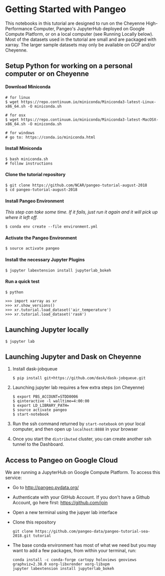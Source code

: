 Getting Started with Pangeo
===============

This notebooks in this tutorial are designed to run on the Cheyenne High-Performance Computer, Pangeo's JupyterHub deployed on Google Compute Platform, or on a local computer (see Running Locally below). Most of the datasets used in the tutorial are small and are packaged with xarray. The larger sample datasets may only be available on GCP and/or Cheyenne.

## Setup Python for working on a personal computer or on Cheyenne

#### Download Miniconda

    # for linux
    $ wget https://repo.continuum.io/miniconda/Miniconda3-latest-Linux-x86_64.sh -O miniconda.sh

    # for osx
    $ wget https://repo.continuum.io/miniconda/Miniconda3-latest-MacOSX-x86_64.sh -O miniconda.sh

    # for windows
    # go to: https://conda.io/miniconda.html

#### Install Miniconda

    $ bash miniconda.sh
    # follow instructions

#### Clone the tutorial repository

    $ git clone https://github.com/NCAR/pangeo-tutorial-august-2018
    $ cd pangeo-tutorial-august-2018
    
#### Install Pangeo Environment

*This step can take some time.  If it fails, just run it again and it will pick up where it left off.*

    $ conda env create --file environment.yml

#### Activate the Pangeo Environment

    $ source activate pangeo

#### Install the necessary Jupyter Plugins

    $ jupyter labextension install jupyterlab_bokeh

#### Run a quick test

    $ python

    >>> import xarray as xr
    >>> xr.show_versions()  
    >>> xr.tutorial.load_dataset('air_temperature')
    >>> xr.tutorial.load_dataset('rasm')


## Launching Jupyter locally

    $ jupyter lab

## Launching Jupyter and Dask on Cheyenne

  1. Install dask-jobqueue

         $ pip install git+https://github.com/dask/dask-jobqueue.git

  1. Launching jupyter lab requires a few extra steps (on Cheyenne)

         $ export PBS_ACCOUNT=STDD0006
         $ qinteractive -l walltime=4:00:00
         $ export LD_LIBRARY_PATH=
         $ source activate pangeo
         $ start-notebook
         
  1. Run the ssh command returned by `start-notebook` on your local computer, and then open up `localhost:8888` in your browser
  
  1. Once you start the `distributed` cluster, you can create another ssh tunnel to the Dashboard.

## Access to Pangeo on Google Cloud

We are running a JupyterHub on Google Compute Platform. To access this service:
  - Go to http://pangeo.pydata.org/
  - Authenticate with your GitHub Account. If you don't have a Github Account, go here first: https://github.com/join
  - Open a new terminal using the jupyer lab interface
  - Clone this repository

        git clone https://github.com/pangeo-data/pangeo-tutorial-sea-2018.git tutorial

  - The base conda environment has most of what we need but you may want to add a few packages, from within your terminal, run:

        conda install -c conda-forge cartopy holoviews geoviews graphviz=2.38.0 xorg-libxrender xorg-libxpm
        jupyter labextension install jupyterlab_bokeh
